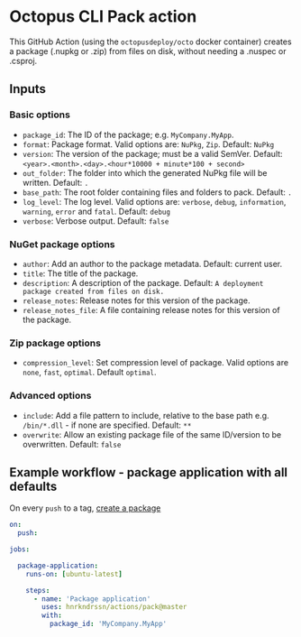 # Octopus CLI Pack action

This GitHub Action (using the `octopusdeploy/octo` docker container) creates a package (.nupkg or .zip) from files on disk, without needing a .nuspec or .csproj.

## Inputs

### Basic options
- `package_id`: The ID of the package; e.g. `MyCompany.MyApp`.
- `format`: Package format. Valid options are: `NuPkg`, `Zip`. Default: `NuPkg`
- `version`: The version of the package; must be a valid SemVer. Default: `<year>.<month>.<day>.<hour*10000 + minute*100 + second>`
- `out_folder`: The folder into which the generated NuPkg file will be written. Default: `.`
- `base_path`: The root folder containing files and folders to pack. Default: `.`
- `log_level`: The log level. Valid options are: `verbose`, `debug`, `information`, `warning`, `error` and `fatal`. Default: `debug`
- `verbose`: Verbose output. Default: `false`

### NuGet package options
- `author`: Add an author to the package metadata. Default: current user.
- `title`: The title of the package.
- `description`: A description of the package. Default: `A deployment package created from files on disk.`
- `release_notes`: Release notes for this version of the package.
- `release_notes_file`: A file containing release notes for this version of the package.

### Zip package options
- `compression_level`: Set compression level of package. Valid options are `none`, `fast`, `optimal`. Default `optimal`.

### Advanced options

- `include`: Add a file pattern to include, relative to the base path e.g. `/bin/*.dll` - if none are specified. Default: `**`
- `overwrite`: Allow an existing package file of the same ID/version to be overwritten. Default: `false`

## Example workflow - package application with all defaults

On every `push` to a tag, [create a package](https://octopus.com/docs/packaging-applications/create-packages/octopus-cli)
```yaml
on: 
  push:

jobs:

  package-application:
    runs-on: [ubuntu-latest]

    steps:
      - name: 'Package application'
        uses: hnrkndrssn/actions/pack@master
        with:
          package_id: 'MyCompany.MyApp'
```

## 